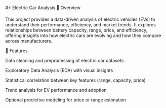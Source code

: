 #⚡ Electric Car Analysis
📘 Overview

This project provides a data-driven analysis of electric vehicles (EVs) to understand their performance, efficiency, and market trends.
It explores relationships between battery capacity, range, price, and efficiency, offering insights into how electric cars are evolving and how they compare across manufacturers.

🚀 Features

Data cleaning and preprocessing of electric car datasets

Exploratory Data Analysis (EDA) with visual insights

Statistical correlation between key features (range, capacity, price)

Trend analysis for EV performance and adoption

Optional predictive modeling for price or range estimation
